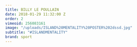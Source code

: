```yaml
---
title: BILLY LE POULLAIN
date: 2018-01-29 11:32:00 Z
order: 2
vimeoid: 256083161
image: "/uploads/ISLAND%20MENTALITY%20POSTER%202dssd.jpg"
subtitle: "#ISLANDMENTALITY"
brand: sport
---
```


